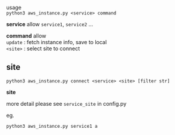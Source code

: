 usage  
`python3 aws_instance.py <service> command`  

**service**
allow `service1`, `service2` ...  

**command**
allow  
    `update`  : fetch instance info, save to local  
    `<site>`  : select site to connect  

## site
`python3 aws_instance.py connect <service> <site> [filter str]`

**site**

more detail please see `service_site` in config.py

eg.
```
python3 aws_instance.py service1 a
```

